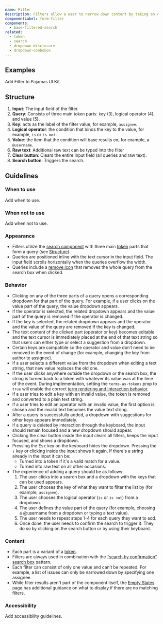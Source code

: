 ```yaml
---
name: Filter
description: Filters allow a user to narrow down content by taking an existing list and removing items based on criteria that matches or doesn’t.
componentLabel: form-filter
components:
  - base-filtered-search
related:
  - token
  - search
  - dropdown-disclosure
  - dropdown-combobox
---
```


## Examples

<story-viewer component="base-filtered-search" title="Filtered search" story="with-terms-as-tokens"></story-viewer>

<todo>Add Filter to Pajamas UI Kit.</todo>

## Structure

<figure-img alt="Numbered diagram of a filter structure" label="Filter structure" src="/img/filter-structure.svg"></figure-img>

1. **Input**: The input field of the filter.
2. **Query**: Consists of three main token parts: key (3), logical operator (4), and value (5).
3. **Key**: acts as the label of the filter value, for example, `assignee`.
4. **Logical operator**: the condition that binds the key to the value, for example, `is` or `is not`.
5. **Value**: the item that the condition will base results on, for example, a `@username`.
6. **Raw text**: Additional raw text can be typed into the filter
7. **Clear button**: Clears the entire input field (all queries and raw text).
8. **Search button**: Triggers the search.

## Guidelines

### When to use

<todo>Add when to use.</todo>

### When not to use

<todo>Add when not to use.</todo>

### Appearance

- Filters utilize the [search component](/components/search/) with three main [token](/components/token/) parts that form a query (see [Structure](#structure)).
- Queries are positioned inline with the text cursor in the input field. The input field scrolls horizontally when the queries overflow the width.
- Queries include a [remove icon](http://gitlab-org.gitlab.io/gitlab-svgs/?q=~close) that removes the whole query from the search box when clicked.

### Behavior

- Clicking on any of the three parts of a query opens a corresponding dropdown for that part of the query. For example, if a user clicks on the value part of the query, the value dropdown appears.
- If the operator is selected, the related dropdown appears and the value part of the query is removed if the operator is changed.
- If the key is selected, the related dropdown appears and the operator and the value of the query are removed if the key is changed.
- The text content of the clicked part (operator or key) becomes editable and the text cursor is immediately placed at the end of that text string so that users can either type or select a suggestion from a dropdown.
- Certain keys are compatible so the operator and value don’t need to be removed in the event of change (for example, changing the key from author to assignee).
- If a user selects a different value from the dropdown when editing a text string, that new value replaces the old one.
- If the user clicks anywhere outside the dropdown or the search box, the string is turned back to a token with whatever its value was at the time of the event. During implementation, setting the `terms-as-tokens` prop to `true` will enable the correct [term rendering and interaction behavior](https://gitlab-org.gitlab.io/gitlab-ui/?path=/docs/base-filtered-search--docs#improve-space-handling).
- If a user tries to edit a key with an invalid value, the token is removed and converted to a plain text string.
- If a user tries to edit an operator with an invalid value, the first option is chosen and the invalid text becomes the value text string.
- After a query is successfully added, a dropdown with suggestions for other keys appears immediately.
- If a query is deleted by interaction through the keyboard, the input should remain focused and a new dropdown should appear.
- Clicking the clear button inside the input clears all filters, keeps the input focused, and shows a dropdown.
- Pressing the <kbd>Esc</kbd> key on the keyboard hides the dropdown. Pressing the <kbd>↓</kbd> key or clicking inside the input shows it again. If there's a string already in the input it can be:
  - Turned into a token if it's a valid match for a value.
  - Turned into raw text on all other occasions.
- The experience of adding a query should be as follows:
  1. The user clicks into a search box and a dropdown with the keys that can be used appears.
  1. The user chooses the key of what they want to filter the list by (for example, `assignee`).
  1. The user chooses the logical operator (`is` or `is not`) from a dropdown.
  1. The user defines the value part of the query (for example, choosing a @username from a dropdown or typing a text value).
  1. The user needs to repeat steps 1–4 for each query they want to add.
  1. Once done, the user needs to confirm the search to trigger it. They do so by clicking on the search button or by using their keyboard.

### Content

- Each part is a variant of a [token](/components/token/).
- Filters are always used in combination with the [“search by confirmation” search box](/components/search/#variants) pattern.
- Each filter can consist of only one value and can’t be repeated. For example, a list of issues can only be narrowed down by specifying one assignee.
- While filter results aren't part of the component itself, the [Empty States](/patterns/empty-states#empty-search-results) page has additional guidance on what to display if there are no matching filters.

### Accessibility

<todo>Add accessibility guidelines.</todo>
